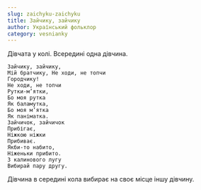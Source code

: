 ```yaml
---
slug: zaichyku-zaichyku
title: Зайчику, зайчику
author: Український фольклор
category: vesnianky
---
```

Дівчата у колі. Всередині одна дівчина.

```
Зайчику, зайчику,
Мій братчику, Не ходи, не топчи
Городчику!
Не ходи, не топчи
Рутки-м’ятки,
Бо моя рутка
Як баламутка,
Бо моя м’ятка
Як паніматка.
Зайчичок, зайчичок
Прибігає,
Ніжкою ніжки
Прибиває.
Якби-то набито,
Ніженьки прибито.
З калинового лугу
Вибирай пару другу.
```

Дівчина в середині кола вибирає на своє місце іншу дівчину.
